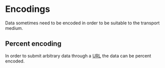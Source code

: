 # Encodings

Data sometimes need to be encoded in order to be suitable to the transport
medium.

## Percent encoding

In order to submit arbitrary data through a [URL](../network/url) the data can
be percent encoded.
